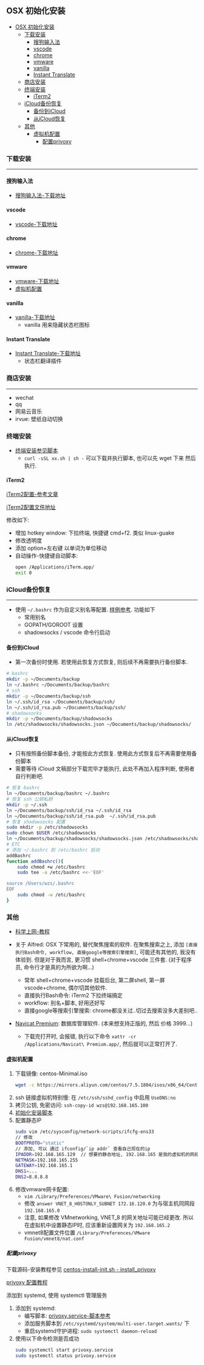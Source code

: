 ## OSX 初始化安装
<!-- TOC -->

- [OSX 初始化安装](#osx-初始化安装)
    - [下载安装](#下载安装)
        - [搜狗输入法](#搜狗输入法)
        - [vscode](#vscode)
        - [chrome](#chrome)
        - [vmware](#vmware)
        - [vanilla](#vanilla)
        - [Instant Translate](#instant-translate)
    - [商店安装](#商店安装)
    - [终端安装](#终端安装)
        - [iTerm2](#iterm2)
    - [iCloud备份恢复](#icloud备份恢复)
        - [备份到iCloud](#备份到icloud)
        - [从iCloud恢复](#从icloud恢复)
    - [其他](#其他)
        - [虚拟机配置](#虚拟机配置)
            - [配置privoxy](#配置privoxy)

<!-- /TOC -->
### 下载安装
----
#### 搜狗输入法
- [搜狗输入法-下载地址](https://pinyin.sogou.com/mac/)
#### vscode
- [vscode-下载地址](https://code.visualstudio.com/)
#### chrome
- [chrome-下载地址](https://www.google.com/chrome/)
#### vmware
- [vmware-下载地址](https://www.vmware.com/go/getfusion)
- [虚拟机配置](#虚拟机配置)

#### vanilla
- [vanilla-下载地址](https://matthewpalmer.net/vanilla/)
    - vanilla 用来隐藏状态栏图标
#### Instant Translate
- [Instant Translate-下载地址](http://xclient.info/s/instant-translate.html?t=74822879aecdaf236a2c9ddc58f7a7dcc36d5758)
    - 状态栏翻译插件

### 商店安装
---
- wechat
- qq
- 网易云音乐
- irvue: 壁纸自动切换

### 终端安装
- [终端安装参见脚本](./install-init.sh)
    - `curl -sSL xx.sh | sh -` 可以下载并执行脚本, 也可以先 wget 下来 然后执行.

#### iTerm2
[iTerm2配置-参考文章](:http://huang-jerryc.com/2016/08/11/%E6%89%93%E9%80%A0%E9%AB%98%E6%95%88%E4%B8%AA%E6%80%A7Terminal%EF%BC%88%E4%B8%80%EF%BC%89%E4%B9%8B%20iTerm/)

[iTerm2配置文件地址](./iterm2.json)

修改如下: 
- 增加 hotkey window: 下拉终端, 快捷键 cmd+f2. 类似 linux-guake
- 修改透明度
- 添加 option+左右键 以单词为单位移动
- 自动操作-快捷键自动脚本:
    ```Bash
    open /Applications/iTerm.app/
    exit 0
    ```
### iCloud备份恢复
---
- 使用 `~/.bashrc` 作为自定义别名等配置. [样例参考](./bashrc). 功能如下
    - 常用别名
    - GOPATH/GOROOT 设置
    - shadowsocks / vscode 命令行启动

#### 备份到iCloud
- 第一次备份时使用. 若使用此恢复方式恢复, 则后续不再需要执行备份脚本.
```Bash
# bashrc
mkdir -p ~/Documents/backup
ln ~/.bashrc ~/Documents/backup/bashrc
# ssh
mkdir -p ~/Documents/backup/ssh
ln ~/.ssh/id_rsa ~/Documents/backup/ssh/
ln ~/.ssh/id_rsa.pub ~/Documents/backup/ssh/
# shadowsocks
mkdir -p ~/Documents/backup/shadowsocks
ln /etc/shadowsocks/shadowsocks.json ~/Documents/backup/shadowsocks/
```
#### 从iCloud恢复
- 只有按照备份脚本备份, 才能按此方式恢复. 使用此方式恢复后不再需要使用备份脚本
- 需要等待 iCloud 文稿部分下载完毕才能执行, 此处不再加入程序判断, 使用者自行判断吧.
```Bash
# 恢复 bashrc
ln ~/Documents/backup/bashrc ~/.bashrc
# 恢复 ssh 公钥私钥
mkdir -p ~/.ssh
ln ~/Documents/backup/ssh/id_rsa ~/.ssh/id_rsa
ln ~/Documents/backup/ssh/id_rsa.pub  ~/.ssh/id_rsa.pub
# 恢复 shadowsocks 配置
sudo mkdir -p /etc/shadowsocks
sudo chown $USER /etc/shadowsocks
ln ~/Documents/backup/shadowsocks/shadowsocks.json /etc/shadowsocks/shadowsocks.json
# ETC
# 添加 ~/.bashrc 到 /etc/bashrc 启动
addBashrc
function addBashrc(){
    sudo chmod +w /etc/bashrc
    sudo tee -a /etc/bashrc <<-'EOF'

source /Users/wzs/.bashrc
EOF
    sudo chmod -w /etc/bashrc
}
```

### 其他
- [科学上网-教程](/collect/aweone/soft/shadowsocks.md)

- 关于 Alfred: OSX 下常用的, 替代聚焦搜索的软件. 在聚焦搜索之上, 添加 `[直接执行Bash命令, workflow, 直接google等搜索引擎搜索]`, 可能还有其他的, 我没有体验到. 但是对于我而言, 更习惯 shell+chrome+vscode 三件套. (对于程序员, 命令行才是真的为所欲为啊...)
    - 常年 shell+chrome+vscode 挂载后台, 第二屏shell, 第一屏vscode+chrome, 偶尔切其他软件.
    - 直接执行Bash命令: iTerm2 下拉终端搞定
    - workflow: 别名+脚本, 好用还好写
    - 直接google等搜索引擎搜索: chrome都没关过..切过去搜索没多大差别吧..

- [Navicat Premium](http://xclient.info/s/navicat-premium.html?t=c0321e621d18b21e2ba8791a627b3f9bc45dd6a9): 数据库管理软件. (本来想支持正版的, 然后 价格 3999...)
    - 下载完打开时, 会报错, 执行以下命令 `xattr -cr /Applications/Navicat\ Premium.app/`, 然后就可以正常打开了.

#### 虚拟机配置
1. 下载镜像: centos-Minimal.iso
    ```Bash
    wget -c https://mirrors.aliyun.com/centos/7.5.1804/isos/x86_64/CentOS-7-x86_64-Minimal-1804.iso
    ```
2. ssh 链接虚拟机特别慢: 在 `/etc/ssh/sshd_config` 中启用 `UseDNS:no`
3. 拷贝公钥, 免密访问: `ssh-copy-id wzs@192.168.165.100`
4. [初始化安装脚本](./centos-install-init.sh)
5. 配置静态IP
    ```Bash
    sudo vim /etc/sysconfig/network-scripts/ifcfg-ens33
    // 修改
    BOOTPROTO="static"
    // 添加, 可以 通过 ifconfig/`ip addr` 查看自己现在的ip
    IPADDR=192.168.165.129  // 想要的静态地址, 192.168.165 是我的虚拟机的网段, 根据自身要求修改.
    NETMASK=192.168.165.255
    GATEWAY=192.168.165.1
    DNS1=...
    DNS2=8.8.8.8
    ```
6. 修改vmware网卡配置:
    - `vim /Library/Preferences/VMware\ Fusion/networking`
    - 修改 `answer VNET_8_HOSTONLY_SUBNET 172.16.120.0` 为与宿主机同网段 `192.168.165.0`
    - 注意, 如果修改 VMnetworking, VNET_8 的网关地址可能已经更改. 所以在虚拟机中设置静态IP时, 应该重新设置网关为 `192.168.165.2`
    - vmnet8配置文件位置 `/Library/Preferences/VMware Fusion/vmnet8/nat.conf`

##### 配置privoxy
下载源码-安装教程参见 [centos-install-init.sh - install_privoxy](./centos-install-init.sh)

[privoxy 配置教程](/collect/aweone/soft/shadowsocks.md#搭建HTTP代理服务)

添加到 systemd, 使用 systemctl 管理服务
1. 添加到 systemd:
    - 编写脚本: [privoxy.service-脚本参考](./privoxy.service)
    - 添加服务脚本到 `/etc/systemd/system/multi-user.target.wants/` 下
    - 重启systemd守护进程: `sudo systemctl daemon-reload`
2. 使用以下命令检测是否成功
    ```Bash
    sudo systemctl start privoxy.service
    sudo systemctl status privoxy.service
    ```
